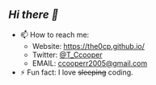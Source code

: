 ## ***Hi there 👋***
 
* 📫 How to reach me:  
  * Website: https://the0cp.github.io/  
  * Twitter: [@T_Ccooper](https://twitter.com/T_Ccooper/)   
  * EMAIL: ccooperr2005@gmail.com  
* ⚡ Fun fact: I love ~~sleeping~~ coding.  
